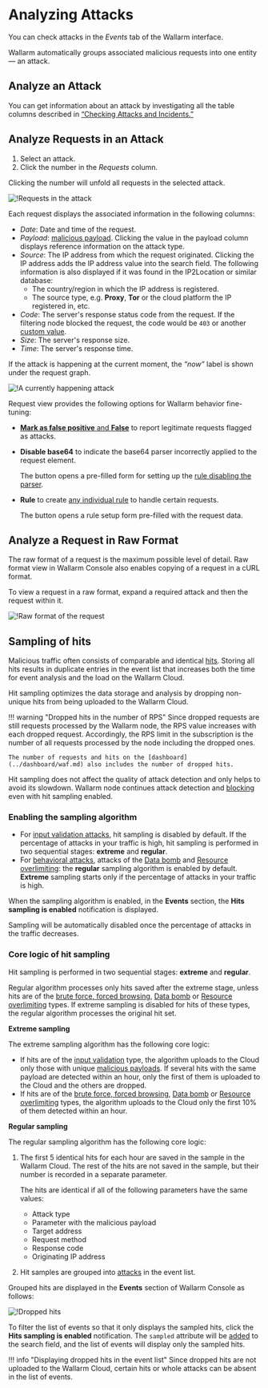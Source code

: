 [link-check-attack]:        check-attack.md
[link-false-attack]:        false-attack.md

[img-analyze-attack]:       ../../images/user-guides/events/analyze-attack.png
[img-analyze-attack-raw]:   ../../images/user-guides/events/analyze-attack-raw.png
[img-current-attack]:       ../../images/user-guides/events/analyze-current-attack.png

[glossary-attack-vector]:   ../../glossary-en.md#malicious-payload

# Analyzing Attacks

You can check attacks in the *Events* tab of the Wallarm interface.

Wallarm automatically groups associated malicious requests into one entity — an attack.

## Analyze an Attack

You can get information about an attack by investigating all the table columns described in [“Checking Attacks and Incidents.”][link-check-attack]

## Analyze Requests in an Attack

1. Select an attack.
2. Click the number in the *Requests* column.

Clicking the number will unfold all requests in the selected attack.

![!Requests in the attack][img-analyze-attack]

Each request displays the associated information in the following columns:

* *Date*: Date and time of the request.
* *Payload*: [malicious payload][glossary-attack-vector]. Clicking the value in the payload column displays reference information on the attack type.
* *Source*: The IP address from which the request originated. Clicking the IP address adds the IP address value into the search field. The following information is also displayed if it was found in the IP2Location or similar database:
     * The country/region in which the IP address is registered.
     * The source type, e.g. **Proxy**, **Tor** or the cloud platform the IP registered in, etc.
* *Code*: The server's response status code from the request. If the filtering node blocked the request, the code would be `403` or another [custom value](../../admin-en/configuration-guides/configure-block-page-and-code.md).
* *Size*: The server's response size.
* *Time*: The server's response time.

If the attack is happening at the current moment, the *“now”* label is shown under the request graph.

![!A currently happening attack][img-current-attack]

Request view provides the following options for Wallarm behavior fine-tuning:

* [**Mark as false positive** and **False**](false-attack.md) to report legitimate requests flagged as attacks.
* **Disable base64** to indicate the base64 parser incorrectly applied to the request element.

    The button opens a pre-filled form for setting up the [rule disabling the parser](../rules/disable-request-parsers.md).
* **Rule** to create [any individual rule](../rules/add-rule.md#rule) to handle certain requests.

    The button opens a rule setup form pre-filled with the request data.

## Analyze a Request in Raw Format

The raw format of a request is the maximum possible level of detail. Raw format view in Wallarm Console also enables copying of a request in a cURL format.

To view a request in a raw format, expand a required attack and then the request within it.

![!Raw format of the request][img-analyze-attack-raw]

## Sampling of hits

Malicious traffic often consists of comparable and identical [hits](../../about-wallarm/protecting-against-attacks.md#what-is-attack-and-what-are-attack-components). Storing all hits results in duplicate entries in the event list that increases both the time for event analysis and the load on the Wallarm Cloud.

Hit sampling optimizes the data storage and analysis by dropping non-unique hits from being uploaded to the Wallarm Cloud.

!!! warning "Dropped hits in the number of RPS"
    Since dropped requests are still requests processed by the Wallarm node, the RPS value increases with each dropped request. Accordingly, the RPS limit in the subscription is the number of all requests processed by the node including the dropped ones.

    The number of requests and hits on the [dashboard](../dashboard/waf.md) also includes the number of dropped hits.

Hit sampling does not affect the quality of attack detection and only helps to avoid its slowdown. Wallarm node continues attack detection and [blocking](../../admin-en/configure-wallarm-mode.md#available-filtration-modes) even with hit sampling enabled.

### Enabling the sampling algorithm

* For [input validation attacks](../../about-wallarm/protecting-against-attacks.md#input-validation-attacks), hit sampling is disabled by default. If the percentage of attacks in your traffic is high, hit sampling is performed in two sequential stages: **extreme** and **regular**.
* For [behavioral attacks](../../about-wallarm/protecting-against-attacks.md#behavioral-attacks), attacks of the [Data bomb](../../attacks-vulns-list.md#data-bomb) and [Resource overlimiting](../../attacks-vulns-list.md#overlimiting-of-computational-resources): the **regular** sampling algorithm is enabled by default. **Extreme** sampling starts only if the percentage of attacks in your traffic is high.

When the sampling algorithm is enabled, in the **Events** section, the **Hits sampling is enabled** notification is displayed.

Sampling will be automatically disabled once the percentage of attacks in the traffic decreases.

### Core logic of hit sampling

Hit sampling is performed in two sequential stages: **extreme** and **regular**.

Regular algorithm processes only hits saved after the extreme stage, unless hits are of the [brute force, forced browsing](../../about-wallarm/protecting-against-attacks.md#behavioral-attacks), [Data bomb](../../attacks-vulns-list.md#data-bomb) or [Resource overlimiting](../../attacks-vulns-list.md#overlimiting-of-computational-resources) types. If extreme sampling is disabled for hits of these types, the regular algorithm processes the original hit set.

**Extreme sampling**

The extreme sampling algorithm has the following core logic:

* If hits are of the [input validation](../../about-wallarm/protecting-against-attacks.md#input-validation-attacks) type, the algorithm uploads to the Cloud only those with unique [malicious payloads](../../about-wallarm/protecting-against-attacks.md#what-is-attack-and-what-are-attack-components). If several hits with the same payload are detected within an hour, only the first of them is uploaded to the Cloud and the others are dropped.
* If hits are of the [brute force, forced browsing](../../about-wallarm/protecting-against-attacks.md#behavioral-attacks), [Data bomb](../../attacks-vulns-list.md#data-bomb) or [Resource overlimiting](../../attacks-vulns-list.md#overlimiting-of-computational-resources) types, the algorithm uploads to the Cloud only the first 10% of them detected within an hour.

**Regular sampling**

The regular sampling algorithm has the following core logic:

1. The first 5 identical hits for each hour are saved in the sample in the Wallarm Cloud. The rest of the hits are not saved in the sample, but their number is recorded in a separate parameter.

    The hits are identical if all of the following parameters have the same values:

    * Attack type
    * Parameter with the malicious payload
    * Target address
    * Request method
    * Response code
    * Originating IP address
2. Hit samples are grouped into [attacks](../../about-wallarm/protecting-against-attacks.md#what-is-attack-and-what-are-attack-components) in the event list.

Grouped hits are displayed in the **Events** section of Wallarm Console as follows:

![!Dropped hits](../../images/user-guides/events/bruteforce-dropped-hits.png)

To filter the list of events so that it only displays the sampled hits, click the **Hits sampling is enabled** notification. The `sampled` attribute will be [added](../search-and-filters/use-search.md#search-for-sampled-hits) to the search field, and the list of events will display only the sampled hits.

!!! info "Displaying dropped hits in the event list"
    Since dropped hits are not uploaded to the Wallarm Cloud, certain hits or whole attacks can be absent in the list of events.

<!-- ## Demo videos

<div class="video-wrapper">
  <iframe width="1280" height="720" src="https://www.youtube.com/embed/spD3BnI6fq4" frameborder="0" allow="accelerometer; autoplay; encrypted-media; gyroscope; picture-in-picture" allowfullscreen></iframe>
</div> -->
